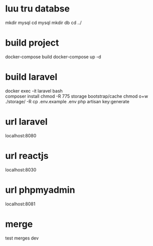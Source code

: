 # luu tru databse
mkdir mysql
cd mysql
mkdir db
cd ../
# build project
docker-compose build
docker-compose up -d

# build laravel
docker exec -it laravel bash <br>
composer install
chmod -R 775 storage bootstrap/cache
chmod o+w ./storage/ -R
cp .env.example .env
php artisan key:generate
# url laravel
localhost:8080 
# url reactjs
localhost:8030 
# url phpmyadmin
localhost:8081 
# merge
test merges dev
